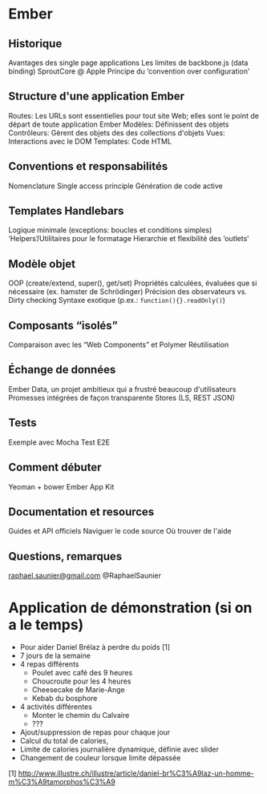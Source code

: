 # Ember

## Historique
Avantages des single page applications
Les limites de backbone.js (data binding)
SproutCore @ Apple
Principe du ‘convention over configuration’

## Structure d'une application Ember
Routes: Les URLs sont essentielles pour tout site Web; elles sont le point de départ de toute application Ember
Modèles: Définissent des objets
Contrôleurs: Gèrent des objets des des collections d'objets
Vues: Interactions avec le DOM
Templates: Code HTML

## Conventions et responsabilités
Nomenclature
Single access principle
Génération de code active

## Templates Handlebars
Logique minimale (exceptions: boucles et conditions simples)
‘Helpers’/Utilitaires pour le formatage
Hierarchie et flexibilité des ‘outlets‘

## Modèle objet
OOP (create/extend, super(), get/set)
Propriétés calculées, évaluées que si nécessaire (ex. hamster de Schrödinger)
Précision des observateurs vs. Dirty checking
Syntaxe exotique (p.ex.: `function(){}.readOnly()`)

## Composants “isolés”
Comparaison avec les “Web Components” et Polymer
Réutilisation 

## Échange de données
Ember Data, un projet ambitieux qui a frustré beaucoup d'utilisateurs 
Promesses intégrées de façon transparente
Stores (LS, REST JSON)

## Tests
Exemple avec Mocha
Test E2E

## Comment débuter
Yeoman + bower
Ember App Kit

## Documentation et resources
Guides et API officiels
Naviguer le code source
Où trouver de l'aide

## Questions, remarques
raphael.saunier@gmail.com
@RaphaelSaunier


# Application de démonstration (si on a le temps)

- Pour aider Daniel Brélaz à perdre du poids [1]
- 7 jours de la semaine
- 4 repas différents
  - Poulet avec café des 9 heures
  - Choucroute pour les 4 heures
  - Cheesecake de Marie-Ange
  - Kebab du bosphore
- 4 activités différentes
  - Monter le chemin du Calvaire
  - ???
- Ajout/suppression de repas pour chaque jour
- Calcul du total de calories,
- Limite de calories journalière dynamique, définie avec slider
- Changement de couleur lorsque limite dépassée

[1] http://www.illustre.ch/illustre/article/daniel-br%C3%A9laz-un-homme-m%C3%A9tamorphos%C3%A9
